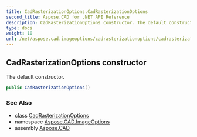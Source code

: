 ```yaml
---
title: CadRasterizationOptions.CadRasterizationOptions
second_title: Aspose.CAD for .NET API Reference
description: CadRasterizationOptions constructor. The default constructor
type: docs
weight: 10
url: /net/aspose.cad.imageoptions/cadrasterizationoptions/cadrasterizationoptions/
---
```

## CadRasterizationOptions constructor

The default constructor.

```csharp
public CadRasterizationOptions()
```

### See Also

* class [CadRasterizationOptions](../)
* namespace [Aspose.CAD.ImageOptions](../../cadrasterizationoptions/)
* assembly [Aspose.CAD](../../../)


